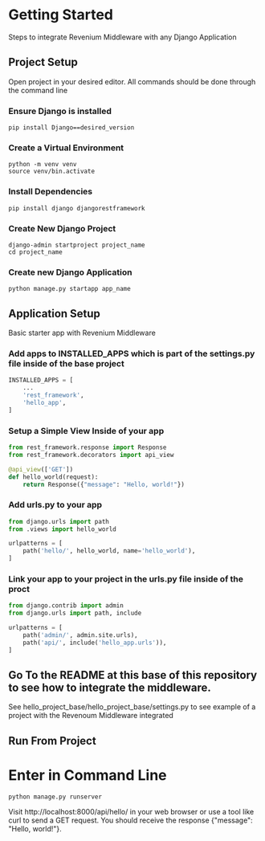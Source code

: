# Getting Started
Steps to integrate Revenium Middleware with any Django Application


## Project Setup

Open project in your desired editor. All commands should be done through the command line

### Ensure Django is installed 

```shell
pip install Django==desired_version
```


### Create a Virtual Environment

```shell
python -m venv venv
source venv/bin.activate
```

### Install Dependencies

```shell
pip install django djangorestframework
```
### Create New Django Project

```shell
django-admin startproject project_name
cd project_name
```

### Create new Django Application

```shell
python manage.py startapp app_name
```

## Application Setup 

Basic starter app with Revenium Middleware

### Add apps to INSTALLED_APPS which is part of the settings.py file inside of the base project

```python
INSTALLED_APPS = [
    ...
    'rest_framework',
    'hello_app',
]
```

### Setup a Simple View Inside of your app 

```python
from rest_framework.response import Response
from rest_framework.decorators import api_view

@api_view(['GET'])
def hello_world(request):
    return Response({"message": "Hello, world!"})
```

### Add urls.py to your app

```python
from django.urls import path
from .views import hello_world

urlpatterns = [
    path('hello/', hello_world, name='hello_world'),
]
```
### Link your app to your project in the urls.py file inside of the proct

```python
from django.contrib import admin
from django.urls import path, include

urlpatterns = [
    path('admin/', admin.site.urls),
    path('api/', include('hello_app.urls')),
]
```

## Go To the README at this base of this repository to see how to integrate the middleware.
See hello_project_base/hello_project_base/settings.py to see example of a project with the Revenoum Middleware integrated

## Run From Project

# Enter in Command Line

```shell
python manage.py runserver
```

Visit http://localhost:8000/api/hello/ in your web browser or use a tool like curl to send a GET request. 
You should receive the response {"message": "Hello, world!"}.


